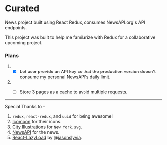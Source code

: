# Curated
News project built using React Redux, consumes NewsAPI.org's API endpoints.

This project was built to help me familarize with Redux for a collaborative upcoming project.

### Plans
1. -[x] Let user provide an API key so that the production version doesn't consume my personal NewsAPI's daily limit.
1. -[ ] Store 3 pages as a cache to avoid multiple requests.


***

Special Thanks to  -
1. `redux`, `react-redux`, and `uuid` for being awesome!
1. [Icomoon](https://icomoon.io) for their icons.
1. [City Illustrations](https://gumroad.com/l/city-skylines) for `New York.svg`.
1. [NewsAPI](https://newsapi.org) for the news.
1. [React-LazyLoad](https://github.com/jasonslyvia/react-lazyload) by @[jasonslyvia](https://github.com/jasonslyvia).
